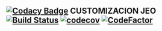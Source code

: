 [![Codacy Badge](https://api.codacy.com/project/badge/Grade/f3175797e78043ee8fbaba640c5a1c1c)](https://app.codacy.com/app/jobiols/cl-jeo?utm_source=github.com&utm_medium=referral&utm_content=jobiols/cl-jeo&utm_campaign=Badge_Grade_Dashboard)
CUSTOMIZACION JEO [![Build Status](https://travis-ci.org/jobiols/cl-jeo.svg?branch=11.0)](https://travis-ci.org/jobiols/cl-jeo) [![codecov](https://codecov.io/gh/jobiols/cl-jeo/branch/11.0/graph/badge.svg)](https://codecov.io/gh/jobiols/cl-jeo) [![CodeFactor](https://www.codefactor.io/repository/github/jobiols/cl-jeo/badge)](https://www.codefactor.io/repository/github/jobiols/cl-jeo)
-----------------------------------------------------------------------------------------------------------------------------------------------------------------------------------------------------------------------------------------------------------------------------------------------------------------------------------------------------------------------------------------------------
